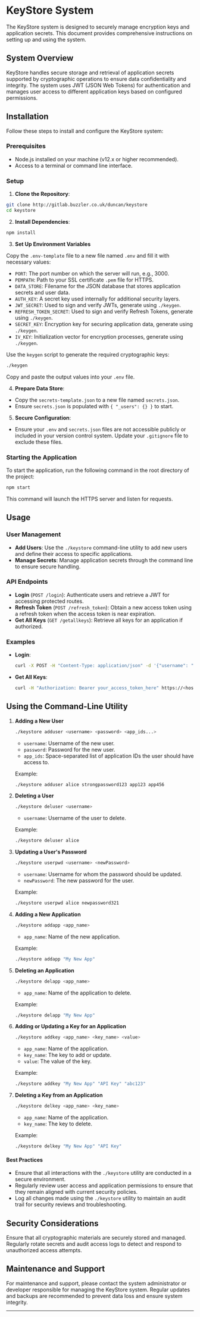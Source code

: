 # KeyStore System

The KeyStore system is designed to securely manage encryption keys and application secrets. This document provides comprehensive instructions on setting up and using the system.

## System Overview

KeyStore handles secure storage and retrieval of application secrets supported by cryptographic operations to ensure data confidentiality and integrity. The system uses JWT (JSON Web Tokens) for authentication and manages user access to different application keys based on configured permissions.

## Installation

Follow these steps to install and configure the KeyStore system:

### Prerequisites

- Node.js installed on your machine (v12.x or higher recommended).
- Access to a terminal or command line interface.

### Setup

1. **Clone the Repository**:
  ```bash
  git clone http://gitlab.buzzler.co.uk/duncan/keystore
  cd keystore
  ```

2. **Install Dependencies**:
  ```bash
  npm install
  ```

3. **Set Up Environment Variables**

Copy the `.env-template` file to a new file named `.env` and fill it with necessary values:

- `PORT`: The port number on which the server will run, e.g., 3000.
- `PEMPATH`: Path to your SSL certificate `.pem` file for HTTPS.
- `DATA_STORE`: Filename for the JSON database that stores application secrets and user data.
- `AUTH_KEY`: A secret key used internally for additional security layers.
- `JWT_SECRET`: Used to sign and verify JWTs, generate using `./keygen`.
- `REFRESH_TOKEN_SECRET`: Used to sign and verify Refresh Tokens, generate using `./keygen`.
- `SECRET_KEY`: Encryption key for securing application data, generate using `./keygen`.
- `IV_KEY`: Initialization vector for encryption processes, generate using `./keygen`.

Use the `keygen` script to generate the required cryptographic keys:

```bash
./keygen

```
Copy and paste the output values into your `.env` file.

4. **Prepare Data Store**:
  - Copy the `secrets-template.json` to a new file named `secrets.json`.
  - Ensure `secrets.json` is populated with `{ "_users": {} }` to start.

5. **Secure Configuration**:
  - Ensure your `.env` and `secrets.json` files are not accessible publicly or included in your version control system. Update your `.gitignore` file to exclude these files.

### Starting the Application

To start the application, run the following command in the root directory of the project:

```bash
npm start
```

This command will launch the HTTPS server and listen for requests.

## Usage

### User Management

- **Add Users**: Use the `./keystore` command-line utility to add new users and define their access to specific applications.
- **Manage Secrets**: Manage application secrets through the command line to ensure secure handling.

### API Endpoints

- **Login** (`POST /login`): Authenticate users and retrieve a JWT for accessing protected routes.
- **Refresh Token** (`POST /refresh_token`): Obtain a new access token using a refresh token when the access token is near expiration.
- **Get All Keys** (`GET /getallkeys`): Retrieve all keys for an application if authorized.

### Examples

- **Login**:
  ```bash
  curl -X POST -H "Content-Type: application/json" -d '{"username": "user", "password": "password"}' https://<hostname>:3000/login
  ```

- **Get All Keys**:
  ```bash
  curl -H "Authorization: Bearer your_access_token_here" https://<hostname>:3000/getallkeys?appKey=app_id
  ```
  
## Using the Command-Line Utility

1. **Adding a New User**
   ```bash
   ./keystore adduser <username> <password> <app_ids...>
   ```
   - `username`: Username of the new user.
   - `password`: Password for the new user.
   - `app_ids`: Space-separated list of application IDs the user should have access to.

   Example:
   ```bash
   ./keystore adduser alice strongpassword123 app123 app456
   ```

2. **Deleting a User**
   ```bash
   ./keystore deluser <username>
   ```
   - `username`: Username of the user to delete.

   Example:
   ```bash
   ./keystore deluser alice
   ```

3. **Updating a User's Password**
   ```bash
   ./keystore userpwd <username> <newPassword>
   ```
   - `username`: Username for whom the password should be updated.
   - `newPassword`: The new password for the user.

   Example:
   ```bash
   ./keystore userpwd alice newpassword321
   ```

4. **Adding a New Application**
   ```bash
   ./keystore addapp <app_name>
   ```
   - `app_name`: Name of the new application.

   Example:
   ```bash
   ./keystore addapp "My New App"
   ```

5. **Deleting an Application**
   ```bash
   ./keystore delapp <app_name>
   ```
   - `app_name`: Name of the application to delete.

   Example:
   ```bash
   ./keystore delapp "My New App"
   ```

6. **Adding or Updating a Key for an Application**
   ```bash
   ./keystore addkey <app_name> <key_name> <value>
   ```
   - `app_name`: Name of the application.
   - `key_name`: The key to add or update.
   - `value`: The value of the key.

   Example:
   ```bash
   ./keystore addkey "My New App" "API Key" "abc123"
   ```

7. **Deleting a Key from an Application**
   ```bash
   ./keystore delkey <app_name> <key_name>
   ```
   - `app_name`: Name of the application.
   - `key_name`: The key to delete.

   Example:
   ```bash
   ./keystore delkey "My New App" "API Key"
   ```

#### Best Practices

- Ensure that all interactions with the `./keystore` utility are conducted in a secure environment.
- Regularly review user access and application permissions to ensure that they remain aligned with current security policies.
- Log all changes made using the `./keystore` utility to maintain an audit trail for security reviews and troubleshooting.

## Security Considerations

Ensure that all cryptographic materials are securely stored and managed. Regularly rotate secrets and audit access logs to detect and respond to unauthorized access attempts.

## Maintenance and Support

For maintenance and support, please contact the system administrator or developer responsible for managing the KeyStore system. Regular updates and backups are recommended to prevent data loss and ensure system integrity.

---
